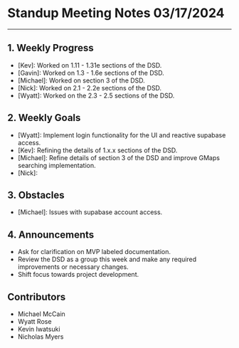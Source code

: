 # Standup Meeting Notes **03/17/2024**

---

## 1. Weekly Progress

- [Kev]: Worked on 1.11 - 1.31e sections of the DSD.
- [Gavin]: Worked on 1.3 - 1.6e sections of the DSD.
- [Michael]: Worked on section 3 of the DSD.
- [Nick]: Worked on 2.1 - 2.2e sections of the DSD.
- [Wyatt]: Worked on the 2.3 - 2.5 sections of the DSD.

## 2. Weekly Goals

- [Wyatt]: Implement login functionality for the UI and reactive supabase access.
- [Kev]: Refining the details of 1.x.x sections of the DSD.
- [Michael]: Refine details of section 3 of the DSD and improve GMaps searching implementation.
- [Nick]:

## 3. Obstacles

- [Michael]: Issues with supabase account access.

## 4. Announcements

- Ask for clarification on MVP labeled documentation.
- Review the DSD as a group this week and make any required improvements or necessary changes.
- Shift focus towards project development.

## Contributors

- Michael McCain
- Wyatt Rose
- Kevin Iwatsuki
- Nicholas Myers
